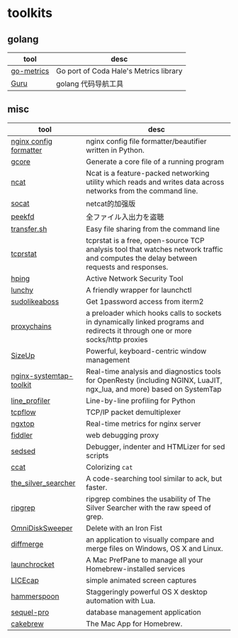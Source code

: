 # toolkits

## golang
 tool | desc
 ---  | ---
[go-metrics](https://github.com/rcrowley/go-metrics) | Go port of Coda Hale's Metrics library
[Guru](http://golang.org/s/using-guru) | golang 代码导航工具



## misc
tool | desc
---  | ---
[nginx config formatter](https://github.com/1connect/nginx-config-formatter) | nginx config file formatter/beautifier written in Python.
[gcore](https://www.linux.org/docs/man1/gcore.html) | Generate a core file of a running program
[ncat](https://nmap.org/ncat) | Ncat is a feature-packed networking utility which reads and writes data across networks from the command line.
[socat](https://linux.die.net/man/1/socat) | netcat的加强版
[peekfd](https://linux.die.net/man/1/peekfd) | 全ファイル入出力を盗聴
[transfer.sh](https://transfer.sh/) | Easy file sharing from the command line
[tcprstat](https://www.percona.com/docs/wiki/tcprstat_start.html) | tcprstat is a free, open-source TCP analysis tool that watches network traffic and computes the delay between requests and responses.
[hping](http://www.hping.org/) | Active Network Security Tool
[lunchy](https://github.com/eddiezane/lunchy) | A friendly wrapper for launchctl
[sudolikeaboss](https://github.com/ravenac95/sudolikeaboss) | Get 1password access from iterm2
[proxychains](https://github.com/rofl0r/proxychains-ng) | a preloader which hooks calls to sockets in dynamically linked programs and redirects it through one or more socks/http proxies
[SizeUp](http://www.irradiatedsoftware.com/sizeup/) | Powerful, keyboard-centric window management
[nginx-systemtap-toolkit](https://github.com/openresty/openresty-systemtap-toolkit) | Real-time analysis and diagnostics tools for OpenResty (including NGINX, LuaJIT, ngx_lua, and more) based on SystemTap
[line_profiler](https://github.com/rkern/line_profiler) | Line-by-line profiling for Python
[tcpflow](https://github.com/simsong/tcpflow) | TCP/IP packet demultiplexer
[ngxtop](https://github.com/lebinh/ngxtop) | Real-time metrics for nginx server
[fiddler](http://www.telerik.com/fiddler) | web debugging proxy
[sedsed](https://github.com/aureliojargas/sedsed) | Debugger, indenter and HTMLizer for sed scripts
[ccat](https://github.com/jingweno/ccat) | Colorizing `cat`
[the_silver_searcher](https://github.com/ggreer/the_silver_searcher) | A code-searching tool similar to ack, but faster.
[ripgrep](https://github.com/BurntSushi/ripgrep) | ripgrep combines the usability of The Silver Searcher with the raw speed of grep.
[OmniDiskSweeper](https://www.omnigroup.com/more) | Delete with an Iron Fist
[diffmerge](https://sourcegear.com/diffmerge/) | an application to visually compare and merge files on Windows, OS X and Linux.
[launchrocket](https://github.com/jimbojsb/launchrocket) | A Mac PrefPane to manage all your Homebrew-installed services
[LICEcap](https://www.cockos.com/licecap/) | simple animated screen captures
[hammerspoon](http://www.hammerspoon.org/) | Staggeringly powerful OS X desktop automation with Lua.
[sequel-pro](https://www.sequelpro.com/) | database management application
[cakebrew](https://www.cakebrew.com/) | The Mac App for Homebrew.
